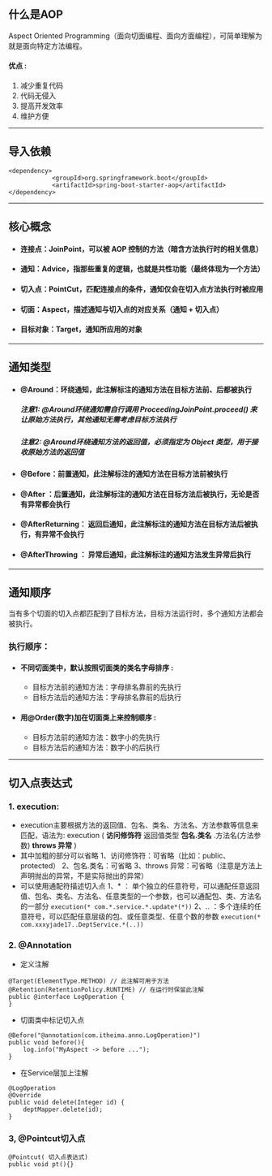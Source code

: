 ## 什么是AOP
Aspect Oriented Programming（面向切面编程、面向方面编程），可简单理解为就是面向特定方法编程。
#### 优点 : 
  1. 减少重复代码
  2. 代码无侵入
  3. 提高开发效率
  4. 维护方便
***
## 导入依赖
```
<dependency>
            <groupId>org.springframework.boot</groupId>
            <artifactId>spring-boot-starter-aop</artifactId>
</dependency>
```
***
## 核心概念
- #### 连接点：JoinPoint，可以被 AOP 控制的方法（暗含方法执行时的相关信息）
- #### 通知：Advice，指那些重复的逻辑，也就是共性功能（最终体现为一个方法）
- #### 切入点：PointCut，匹配连接点的条件，通知仅会在切入点方法执行时被应用
- #### 切面：Aspect，描述通知与切入点的对应关系（通知 + 切入点）
- #### 目标对象：Target，通知所应用的对象
***
## 通知类型
- #### @Around：环绕通知，此注解标注的通知方法在目标方法前、后都被执行
  ##### 注意1: @Around环绕通知需自行调用 ProceedingJoinPoint.proceed() 来让原始方法执行，其他通知无需考虑目标方法执行 
  ##### 注意2: @Around环绕通知方法的返回值，必须指定为 Object 类型，用于接收原始方法的返回值
- #### @Before：前置通知，此注解标注的通知方法在目标方法前被执行
- #### @After ：后置通知，此注解标注的通知方法在目标方法后被执行，无论是否有异常都会执行
- #### @AfterReturning： 返回后通知，此注解标注的通知方法在目标方法后被执行，有异常不会执行
- #### @AfterThrowing ： 异常后通知，此注解标注的通知方法发生异常后执行
***
## 通知顺序
当有多个切面的切入点都匹配到了目标方法，目标方法运行时，多个通知方法都会被执行。
### 执行顺序：
- #### 不同切面类中，默认按照切面类的类名字母排序 :
  - 目标方法前的通知方法：字母排名靠前的先执行
  - 目标方法后的通知方法：字母排名靠前的后执行
- #### 用@Order(数字)加在切面类上来控制顺序 :
  - 目标方法前的通知方法：数字小的先执行
  - 目标方法后的通知方法：数字小的后执行
***
## 切入点表达式
### 1. execution:
  -  execution主要根据方法的返回值、包名、类名、方法名、方法参数等信息来匹配，语法为:
  execution ( **访问修饰符**  返回值类型  **包名.类名** .方法名(方法参数) **throws 异常** )  
  -  其中加粗的部分可以省略 
    1、访问修饰符：可省略（比如：public、protected） 
    2、包名.类名：可省略 
    3、throws 异常：可省略（注意是方法上声明抛出的异常，不是实际抛出的异常） 
  - 可以使用通配符描述切入点 
    1、* ： 单个独立的任意符号，可以通配任意返回值、包名、类名、方法名、任意类型的一个参数，也可以通配包、类、方法名的一部分
  ``` execution(* com.*.service.*.update*(*)) ``` 
    2、.. ：多个连续的任意符号，可以匹配任意层级的包、或任意类型、任意个数的参数
  ``` execution(* com.xxxyjade17..DeptService.*(..)) ``` 
### 2. @Annotation
  - 定义注解
```
@Target(ElementType.METHOD) // 此注解可用于方法
@Retention(RetentionPolicy.RUNTIME) // 在运行时保留此注解
public @interface LogOperation {
}
```
  - 切面类中标记切入点
```
@Before("@annotation(com.itheima.anno.LogOperation)")
public void before(){
    log.info("MyAspect -> before ...");
}
```
  - 在Service层加上注解
```
@LogOperation
@Override
public void delete(Integer id) {
    deptMapper.delete(id);
}
```
### 3, @Pointcut切入点
  ```
@Pointcut( 切入点表达式)
public void pt(){}
  ```